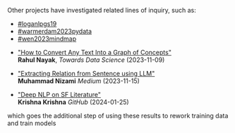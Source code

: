 Other projects have investigated related lines of inquiry, such as:

  - [#loganlpgs19](biblio.md#loganlpgs19)
  - [#warmerdam2023pydata](biblio.md#warmerdam2023pydata)
  - [#wen2023mindmap](biblio.md#wen2023mindmap)

  * ["How to Convert Any Text Into a Graph of Concepts"](https://towardsdatascience.com/how-to-convert-any-text-into-a-graph-of-concepts-110844f22a1a)  
**Rahul Nayak**, _Towards Data Science_ (2023-11-09)

  * ["Extracting Relation from Sentence using LLM"](https://medium.com/@nizami_muhammad/extracting-relation-from-sentence-using-llm-597d0c0310a8)  
**Muhammad Nizami** _Medium_ (2023-11-15)

  * ["Deep NLP on SF Literature"](https://github.com/kkrishna24/deep_nlp_on_sf_literature)  
  **Krishna Krishna** _GitHub_ (2024-01-25)

which goes the additional step of using these results to rework training data and train models